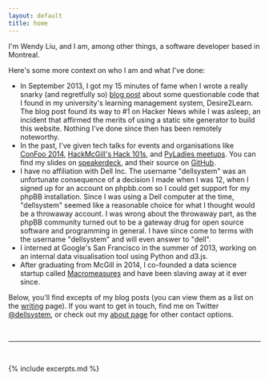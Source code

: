 ```yaml
---
layout: default
title: home
---
```


I'm Wendy Liu, and I am, among other things, a software developer based in
Montreal.

Here's some more context on who I am and what I've done:

* In September 2013, I got my 15 minutes of fame when I wrote a really snarky
  (and regretfully so) [blog post][d2l] about some questionable code that I
  found in my university's learning management system, Desire2Learn. The blog
  post found its way to #1 on Hacker News while I was asleep, an incident that
  affirmed the merits of using a static site generator to build this website.
  Nothing I've done since then has been remotely noteworthy.
* In the past, I've given tech talks for events and organisations like
  [ConFoo 2014][confoo_talk], [HackMcGill's Hack 101s][hack101_talks], and
  [PyLadies meetups][pyladies_talk]. You can find my slides on [speakerdeck],
  and their source on [GitHub][slides].
* I have no affiliation with Dell Inc. The username "dellsystem" was an
  unfortunate consequence of a decision I made when I was 12, when I signed up
  for an account on phpbb.com so I could get support for my phpBB installation.
  Since I was using a Dell computer at the time, "dellsystem" seemed like a
  reasonable choice for what I thought would be a throwaway account. I was
  wrong about the throwaway part, as the phpBB community turned out to be a
  gateway drug for open source software and programming in general. I have
  since come to terms with the username "dellsystem" and will even answer to
  "dell".
* I interned at Google's San Francisco in the summer of 2013, working on an
  internal data visualisation tool using Python and d3.js.
* After graduating from McGill in 2014, I co-founded a data science startup
  called [Macromeasures] and have been slaving away at it ever since.

Below, you'll find excepts of my blog posts (you can view them as a list on the
[writing](/writing) page). If you want to get in touch, find me on Twitter
[@dellsystem](https://twitter.com/dellsystem), or check out my [about
page](/about#contact) for other contact options.

[github]: https://github.com/dellsystem
[confoo_talk]: https://github.com/dellsystem/slides/tree/master/confoo-2014/optimising-your-javascript
[hack101_talks]: https://github.com/dellsystem/slides/tree/master/hackmcgill
[pyladies_talk]: https://github.com/dellsystem/slides/tree/master/pyladies-montreal/git-and-github
[speakerdeck]: https://speakerdeck.com/dellsystem
[slides]: https://github.com/dellsystem/slides
[Wikinotes]: http://www.wikinotes.ca
[ctf]: http://taskforce.sus.mcgill.ca
[SSUNS in 2011]: https://github.com/dellsystem/ssuns-2011
[McMUN in 2013]: https://github.com/dellsystem/mcmun-2013
[McMUN again in 2014]: https://github.com/dellsystem/mcmun-2014
[phpBB.com]: https://phpbb.com
[diva.js]: http://ddmal.music.mcgill.ca/diva
[DDMAL]: http://ddmal.music.mcgill.ca
[Agora Octave]: http://agora.octave.org
[Network Dynamics lab]: http://networkdynamics.org
[McHacks]: http://mchacks.io
[frivolous.domains]: http://frivolous.domains
[Macromeasures]: http://macromeasures.com
[d2l]: /posts/dont-do-drugs-kids

<br />
<hr />
<br />

{% include excerpts.md %}
